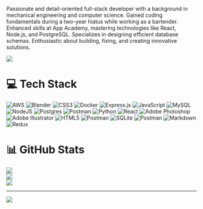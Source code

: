 Passionate and detail-oriented full-stack developer with a background in mechanical engineering and computer science. Gained coding fundamentals during a two-year hiatus while working as a bartender. Enhanced skills at App Academy, mastering technologies like React, Node.js, and PostgreSQL. Specializes in designing efficient database schemas. Enthusiastic about building, fixing, and creating innovative solutions.

![](https://quotes-github-readme.vercel.app/api?type=horizontal&theme=tokyonight)

# 💻 Tech Stack
![AWS](https://img.shields.io/badge/AWS-%23FF9900.svg?style=flat-square&logo=amazon-aws&logoColor=white) ![Blender](https://img.shields.io/badge/blender-%23F5792A.svg?style=flat-square&logo=blender&logoColor=white) ![CSS3](https://img.shields.io/badge/css3-%231572B6.svg?style=flat-square&logo=css3&logoColor=white) ![Docker](https://img.shields.io/badge/docker-%230db7ed.svg?style=flat-square&logo=docker&logoColor=white) ![Express.js](https://img.shields.io/badge/express.js-%23404d59.svg?style=flat-square&logo=express&logoColor=%2361DAFB) ![JavaScript](https://img.shields.io/badge/javascript-%23323330.svg?style=flat-square&logo=javascript&logoColor=%23F7DF1E) ![MySQL](https://img.shields.io/badge/mysql-4479A1.svg?style=flat-square&logo=mysql&logoColor=white) ![NodeJS](https://img.shields.io/badge/node.js-6DA55F?style=flat-square&logo=node.js&logoColor=white) ![Postgres](https://img.shields.io/badge/postgres-%23316192.svg?style=flat-square&logo=postgresql&logoColor=white) ![Postman](https://img.shields.io/badge/Postman-FF6C37?style=flat-square&logo=postman&logoColor=white) ![Python](https://img.shields.io/badge/python-3670A0?style=flat-square&logo=python&logoColor=ffdd54) ![React](https://img.shields.io/badge/react-%2320232a.svg?style=flat-square&logo=react&logoColor=%2361DAFB) ![Adobe Photoshop](https://img.shields.io/badge/adobe%20photoshop-%2331A8FF.svg?style=flat-square&logo=adobe%20photoshop&logoColor=white) ![Adobe Illustrator](https://img.shields.io/badge/adobe%20illustrator-%23FF9A00.svg?style=flat-square&logo=adobe%20illustrator&logoColor=white) ![HTML5](https://img.shields.io/badge/html5-%23E34F26.svg?style=flat-square&logo=html5&logoColor=white) ![Postman](https://img.shields.io/badge/Postman-FF6C37?style=flat-square&logo=postman&logoColor=white) ![SQLite](https://img.shields.io/badge/sqlite-%2307405e.svg?style=flat-square&logo=sqlite&logoColor=white) ![Postman](https://img.shields.io/badge/Postman-FF6C37?style=flat-square&logo=postman&logoColor=white) ![Markdown](https://img.shields.io/badge/markdown-%23000000.svg?style=flat-square&logo=markdown&logoColor=white) ![Redux](https://img.shields.io/badge/redux-%23593d88.svg?style=flat-square&logo=redux&logoColor=white)


# 📊 GitHub Stats
![](https://github-readme-stats.vercel.app/api?username=kimchicecream&theme=material-palenight&hide_border=false&include_all_commits=false&count_private=false)<br/>
![](https://github-readme-streak-stats.herokuapp.com/?user=kimchicecream&theme=material-palenight&hide_border=false)<br/>
![](https://github-readme-stats.vercel.app/api/top-langs/?username=kimchicecream&theme=material-palenight&hide_border=false&include_all_commits=false&count_private=false&layout=compact)

---
[![](https://visitcount.itsvg.in/api?id=kimchicecream&icon=0&color=6)](https://visitcount.itsvg.in)

<!-- Proudly created with GPRM ( https://gprm.itsvg.in ) -->

<!-- Proudly created with GPRM ( https://gprm.itsvg.in ) -->
